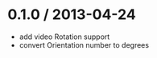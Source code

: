 
0.1.0 / 2013-04-24 
==================

  * add video Rotation support
  * convert Orientation number to degrees
